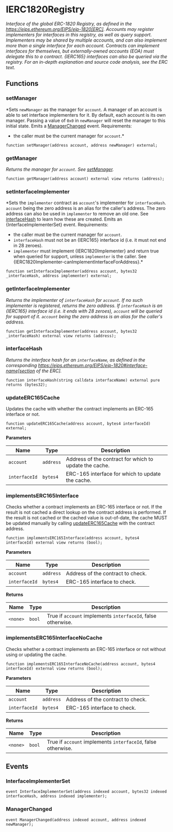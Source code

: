 # IERC1820Registry
*Interface of the global ERC-1820 Registry, as defined in the
https://eips.ethereum.org/EIPS/eip-1820[ERC]. Accounts may register
implementers for interfaces in this registry, as well as query support.
Implementers may be shared by multiple accounts, and can also implement more
than a single interface for each account. Contracts can implement interfaces
for themselves, but externally-owned accounts (EOA) must delegate this to a
contract.
{IERC165} interfaces can also be queried via the registry.
For an in-depth explanation and source code analysis, see the ERC text.*


## Functions
### setManager

*Sets `newManager` as the manager for `account`. A manager of an
account is able to set interface implementers for it.
By default, each account is its own manager. Passing a value of `0x0` in
`newManager` will reset the manager to this initial state.
Emits a [ManagerChanged](/lib/openzeppelin-contracts/contracts/interfaces/IERC1820Registry.sol/interface.IERC1820Registry.md#managerchanged) event.
Requirements:
- the caller must be the current manager for `account`.*


```solidity
function setManager(address account, address newManager) external;
```

### getManager

*Returns the manager for `account`.
See [setManager](/lib/openzeppelin-contracts/contracts/interfaces/IERC1820Registry.sol/interface.IERC1820Registry.md#setmanager).*


```solidity
function getManager(address account) external view returns (address);
```

### setInterfaceImplementer

*Sets the `implementer` contract as ``account``'s implementer for
`interfaceHash`.
`account` being the zero address is an alias for the caller's address.
The zero address can also be used in `implementer` to remove an old one.
See [interfaceHash](/lib/openzeppelin-contracts/contracts/interfaces/IERC1820Registry.sol/interface.IERC1820Registry.md#interfacehash) to learn how these are created.
Emits an {InterfaceImplementerSet} event.
Requirements:
- the caller must be the current manager for `account`.
- `interfaceHash` must not be an {IERC165} interface id (i.e. it must not
end in 28 zeroes).
- `implementer` must implement {IERC1820Implementer} and return true when
queried for support, unless `implementer` is the caller. See
{IERC1820Implementer-canImplementInterfaceForAddress}.*


```solidity
function setInterfaceImplementer(address account, bytes32 _interfaceHash, address implementer) external;
```

### getInterfaceImplementer

*Returns the implementer of `interfaceHash` for `account`. If no such
implementer is registered, returns the zero address.
If `interfaceHash` is an {IERC165} interface id (i.e. it ends with 28
zeroes), `account` will be queried for support of it.
`account` being the zero address is an alias for the caller's address.*


```solidity
function getInterfaceImplementer(address account, bytes32 _interfaceHash) external view returns (address);
```

### interfaceHash

*Returns the interface hash for an `interfaceName`, as defined in the
corresponding
https://eips.ethereum.org/EIPS/eip-1820#interface-name[section of the ERC].*


```solidity
function interfaceHash(string calldata interfaceName) external pure returns (bytes32);
```

### updateERC165Cache

Updates the cache with whether the contract implements an ERC-165 interface or not.


```solidity
function updateERC165Cache(address account, bytes4 interfaceId) external;
```
**Parameters**

|Name|Type|Description|
|----|----|-----------|
|`account`|`address`|Address of the contract for which to update the cache.|
|`interfaceId`|`bytes4`|ERC-165 interface for which to update the cache.|


### implementsERC165Interface

Checks whether a contract implements an ERC-165 interface or not.
If the result is not cached a direct lookup on the contract address is performed.
If the result is not cached or the cached value is out-of-date, the cache MUST be updated manually by calling
[updateERC165Cache](/lib/openzeppelin-contracts/contracts/interfaces/IERC1820Registry.sol/interface.IERC1820Registry.md#updateerc165cache) with the contract address.


```solidity
function implementsERC165Interface(address account, bytes4 interfaceId) external view returns (bool);
```
**Parameters**

|Name|Type|Description|
|----|----|-----------|
|`account`|`address`|Address of the contract to check.|
|`interfaceId`|`bytes4`|ERC-165 interface to check.|

**Returns**

|Name|Type|Description|
|----|----|-----------|
|`<none>`|`bool`|True if `account` implements `interfaceId`, false otherwise.|


### implementsERC165InterfaceNoCache

Checks whether a contract implements an ERC-165 interface or not without using or updating the cache.


```solidity
function implementsERC165InterfaceNoCache(address account, bytes4 interfaceId) external view returns (bool);
```
**Parameters**

|Name|Type|Description|
|----|----|-----------|
|`account`|`address`|Address of the contract to check.|
|`interfaceId`|`bytes4`|ERC-165 interface to check.|

**Returns**

|Name|Type|Description|
|----|----|-----------|
|`<none>`|`bool`|True if `account` implements `interfaceId`, false otherwise.|


## Events
### InterfaceImplementerSet

```solidity
event InterfaceImplementerSet(address indexed account, bytes32 indexed interfaceHash, address indexed implementer);
```

### ManagerChanged

```solidity
event ManagerChanged(address indexed account, address indexed newManager);
```


